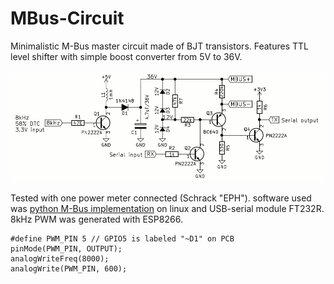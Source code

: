 # MBus-Circuit

Minimalistic M-Bus master circuit made of BJT transistors.
Features TTL level shifter with simple boost converter
from 5V to 36V.

![M-Bus schematics](/pic/mbus.gif)

Tested with one power meter connected (Schrack "EPH").
software used was [python M-Bus implementation](https://github.com/ganehag/pyMeterBus)
on linux and USB-serial module FT232R.
8kHz PWM was generated with ESP8266.

    #define PWM_PIN 5 // GPIO5 is labeled "~D1" on PCB
    pinMode(PWM_PIN, OUTPUT);
    analogWriteFreq(8000);
    analogWrite(PWM_PIN, 600);

